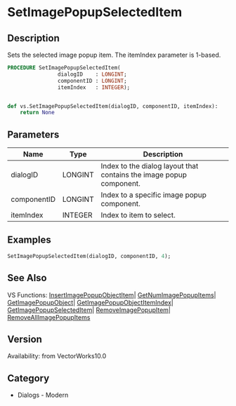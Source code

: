 # SetImagePopupSelectedItem

## Description
Sets the selected image popup item. The itemIndex parameter is 1-based.

```pascal
PROCEDURE SetImagePopupSelectedItem(
				dialogID    : LONGINT;
				componentID : LONGINT;
				itemIndex   : INTEGER);
```

```python

def vs.SetImagePopupSelectedItem(dialogID, componentID, itemIndex):
    return None
```

## Parameters
|Name|Type|Description|
|---|---|---|
|dialogID|LONGINT|Index to the dialog layout that contains the image popup component.|
|componentID|LONGINT|Index to a specific image popup component.|
|itemIndex|INTEGER|Index to item to select.|

## Examples
```pascal
SetImagePopupSelectedItem(dialogID, componentID, 4);
```

## See Also
VS Functions:
[InsertImagePopupObjectItem](InsertImagePopupObjectItem.md)| [GetNumImagePopupItems](GetNumImagePopupItems.md)| [GetImagePopupObject](GetImagePopupObject.md)| [GetImagePopupObjectItemIndex](GetImagePopupObjectItemIndex.md)| [GetImagePopupSelectedItem](GetImagePopupSelectedItem.md)| [RemoveImagePopupItem](RemoveImagePopupItem.md)| [RemoveAllImagePopupItems](RemoveAllImagePopupItems.md)

## Version
Availability: from VectorWorks10.0
## Category
* Dialogs - Modern

